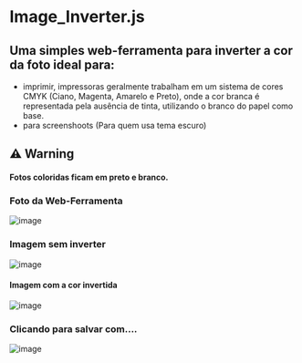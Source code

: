 # Image_Inverter.js

## Uma simples web-ferramenta para inverter a cor da foto ideal para: 
+ imprimir, impressoras geralmente trabalham em um sistema de cores CMYK (Ciano, Magenta, Amarelo e Preto), onde a cor branca é representada pela ausência de tinta, utilizando o branco do papel como base.
+ para screenshoots (Para quem usa tema escuro)

## ⚠️ Warning
#### Fotos coloridas ficam em preto e branco.

### Foto da Web-Ferramenta

![image](https://user-images.githubusercontent.com/81401104/195500972-38a79673-e354-4aac-9854-a862d41ad286.png)

### Imagem sem inverter

![image](https://user-images.githubusercontent.com/81401104/195501020-f167ea26-fbdd-4e9d-b7f6-1d815fcd76ff.png)

#### Imagem com a cor invertida

![image](https://user-images.githubusercontent.com/81401104/195501101-004c7cca-bce6-4d39-adda-d85b53d3c4e9.png)

### Clicando para salvar com....

![image](https://user-images.githubusercontent.com/81401104/195501419-8bdc14c6-95b5-4ada-bda7-617fb31abea7.png)

